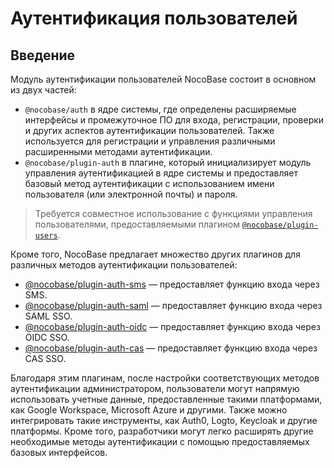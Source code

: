 # Аутентификация пользователей

## Введение

Модуль аутентификации пользователей NocoBase состоит в основном из двух частей:

- `@nocobase/auth` в ядре системы, где определены расширяемые интерфейсы и промежуточное ПО для входа, регистрации, проверки и других аспектов аутентификации пользователей. Также используется для регистрации и управления различными расширенными методами аутентификации.
- `@nocobase/plugin-auth` в плагине, который инициализирует модуль управления аутентификацией в ядре системы и предоставляет базовый метод аутентификации с использованием имени пользователя (или электронной почты) и пароля.

> Требуется совместное использование с функциями управления пользователями, предоставляемыми плагином [`@nocobase/plugin-users`](../users/index.md).

Кроме того, NocoBase предлагает множество других плагинов для различных методов аутентификации пользователей:

- [@nocobase/plugin-auth-sms](../auth-sms/index.md) — предоставляет функцию входа через SMS.
- [@nocobase/plugin-auth-saml](../auth-saml/index.md) — предоставляет функцию входа через SAML SSO.
- [@nocobase/plugin-auth-oidc](../auth-oidc/index.md) — предоставляет функцию входа через OIDC SSO.
- [@nocobase/plugin-auth-cas](../auth-cas/index.md) — предоставляет функцию входа через CAS SSO.

Благодаря этим плагинам, после настройки соответствующих методов аутентификации администратором, пользователи могут напрямую использовать учетные данные, предоставленные такими платформами, как Google Workspace, Microsoft Azure и другими. Также можно интегрировать такие инструменты, как Auth0, Logto, Keycloak и другие платформы. Кроме того, разработчики могут легко расширять другие необходимые методы аутентификации с помощью предоставляемых базовых интерфейсов.